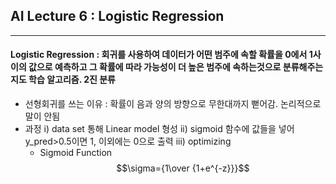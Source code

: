## AI Lecture 6 : Logistic Regression
---  
#### **Logistic Regression** : 회귀를 사용하여 데이터가 어떤 범주에 속할 확률을 0에서 1사이의 값으로 예측하고 그 확률에 따라 가능성이 더 높은 범주에 속하는것으로 분류해주는 지도 학습 알고리즘. 2진 분류
* 선형회귀를 쓰는 이유 : 확률이 음과 양의 방향으로 무한대까지 뻗어감. 논리적으로 말이 안됨
* 과정
  i) data set 통해 Linear model 형성
  ii) sigmoid 함수에 값들을 넣어 y_pred>0.5이면 1, 이외에는 0으로 출력
  iii) optimizing
  * Sigmoid Function
  $$\sigma={1\over {1+e^{-z}}}$$
